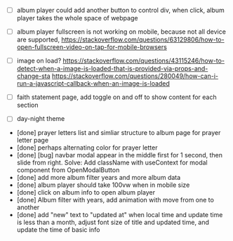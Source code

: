 * [  ] album player could add another button to control div, when click, album player takes the whole space of webpage
* [  ] album player fullscreen is not working on mobile, because not all device are supported, https://stackoverflow.com/questions/63129806/how-to-open-fullscreen-video-on-tap-for-mobile-browsers
* [  ] image on load? https://stackoverflow.com/questions/43115246/how-to-detect-when-a-image-is-loaded-that-is-provided-via-props-and-change-sta
https://stackoverflow.com/questions/280049/how-can-i-run-a-javascript-callback-when-an-image-is-loaded


* [  ] faith statement page, add toggle on and off to show content for each section

* [  ] day-night theme

* [done] prayer letters list and simliar structure to album page for prayer letter page
* [done] perhaps alternating color for prayer letter
* [done] [bug] navbar modal appear in the middle first for 1 second, then slide from right. Solve: Add className with useContext for modal component from OpenModalButton
* [done] add more album filter years and more album data
* [done] album player should take 100vw when in mobile size
* [done] click on album info to open album player
* [done] Album filter with years, add animation with move from one to another
* [done] add "new" text to "updated at" when local time and update time is less than a month, adjust font size of title and updated time, and update the time of basic info

